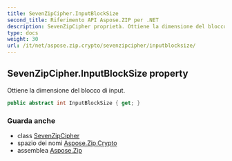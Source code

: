 ```yaml
---
title: SevenZipCipher.InputBlockSize
second_title: Riferimento API Aspose.ZIP per .NET
description: SevenZipCipher proprietà. Ottiene la dimensione del blocco di input.
type: docs
weight: 30
url: /it/net/aspose.zip.crypto/sevenzipcipher/inputblocksize/
---
```

## SevenZipCipher.InputBlockSize property

Ottiene la dimensione del blocco di input.

```csharp
public abstract int InputBlockSize { get; }
```

### Guarda anche

* class [SevenZipCipher](../)
* spazio dei nomi [Aspose.Zip.Crypto](../../sevenzipcipher/)
* assemblea [Aspose.Zip](../../../)


